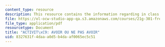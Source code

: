 ```yaml
---
content_type: resource
description: This resource contains the information regarding in class activities.
file: https://ol-ocw-studio-app-qa.s3.amazonaws.com/courses/21g-301-french-i-fall-2004/8327631f4daaa0d5b4daaf0065ec5c51_MIT21G_301F04_ch2_ex1.pdf
file_type: application/pdf
resourcetype: Document
title: "ACTIVIT\xC9: AVOIR OU NE PAS AVOIR"
uid: 8327631f-4daa-a0d5-b4da-af0065ec5c51
---
```

